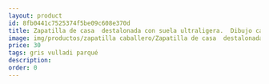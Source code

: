 ```yaml
---
layout: product
id: 8fb0441c7525374f5be09c608e370d
title: Zapatilla de casa  destalonada con suela ultraligera.  Dibujo calavera 
image: img/productos/zapatilla caballero/Zapatilla de casa  destalonada con suela ultraligera.  Dibujo calavera =30=gris vulladi parqué.webp
price: 30
tags: gris vulladi parqué
description: 
order: 0
---
```

